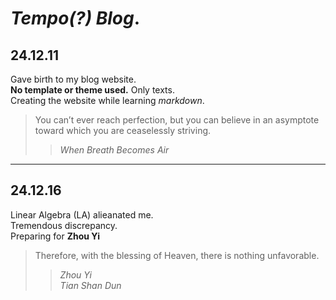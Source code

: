 # ***Tempo(?) Blog***.
## 24.12.11  
Gave birth to my blog website.  
**No template or theme used.** Only texts.<br>
Creating the website while learning *markdown*.<br>
> You can’t ever reach perfection, but you can believe in an asymptote toward which you are ceaselessly striving.
> > *When Breath Becomes Air*

---

## 24.12.16
Linear Algebra (LA) alieanated me.<br>
Tremendous discrepancy.<br>
Preparing for **Zhou Yi**<br>
> Therefore, with the blessing of Heaven, there is nothing unfavorable.
> > *Zhou Yi*  
*Tian Shan Dun*

